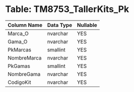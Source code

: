 # Table: TM8753_TallerKits_Pk

| Column Name | Data Type | Nullable |
|-------------|-----------|----------|
| Marca_O | nvarchar | YES |
| Gama_O | nvarchar | YES |
| PkMarcas | smallint | YES |
| NombreMarca | nvarchar | YES |
| PkGamas | smallint | YES |
| NombreGama | nvarchar | YES |
| CodigoKit | nvarchar | YES |
